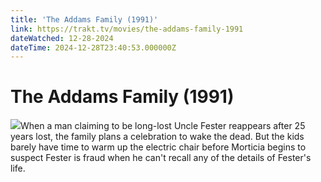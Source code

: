 ```yaml
---
title: 'The Addams Family (1991)' 
link: https://trakt.tv/movies/the-addams-family-1991
dateWatched: 12-28-2024
dateTime: 2024-12-28T23:40:53.000000Z
---
```

# The Addams Family (1991)

![](https://walter-r2.trakt.tv/images/movies/000/001/932/fanarts/thumb/6c27b096f9.jpg)When a man claiming to be long-lost Uncle Fester reappears after 25 years lost, the family plans a celebration to wake the dead. But the kids barely have time to warm up the electric chair before Morticia begins to suspect Fester is fraud when he can't recall any of the details of Fester's life.